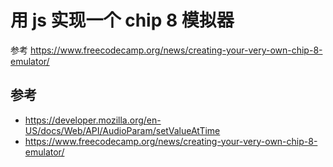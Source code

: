 # 用 js 实现一个 chip 8 模拟器
参考 https://www.freecodecamp.org/news/creating-your-very-own-chip-8-emulator/

## 参考
* https://developer.mozilla.org/en-US/docs/Web/API/AudioParam/setValueAtTime
* https://www.freecodecamp.org/news/creating-your-very-own-chip-8-emulator/
